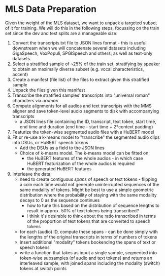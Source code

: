 # MLS Data Preparation

Given the weight of the MLS dataset, we want to unpack a targeted subset of it for training. We will do this in the following steps, focussing on the train set since the dev and test splits are a manageable size:

1. Convert the transcripts.txt file to JSON lines format - this is useful downstream when we will concatenate several datasets including GigaSpeech, VoxPopuli, SPGISpeech and others, as well as text-only datasets.
2. Select a stratified sample of ~25% of the train set, stratifying by speaker to obtain an maximally diverse subset (e.g. vocal characteristics, accent)
3. Create a manifest (file list) of the files to extract given this stratified sample
4. Unpack the files given this manifest
5. Transcribe the stratified samples' transcripts into "universal roman" characters via _uroman_
6. Compute alignments for all audios and text transcripts with the MMS aligner and save token-level audio segments to disk with accompanying transcripts
    - a JSON lines file containing the ID, transcript, text token, start time, end time and duration (end time - start time + 2*context padding)
7. Featurize the token-wise segmented audio files with a HuBERT model
8. Fit or re-use a k-means model to "transcribe" the segmented audio clips into DSUs, or HuBERT speech tokens
    - Add the DSUs as a field to the JSON lines
    - Choice of k-means model. The k-means model can be fitted on:
        - the HuBERT features of the whole audios - in which case HuBERT featurization of the whole audios is required
        - the generated HuBERT features
9. Interleave the data:
    - need to create contiguous _spans_ of speech or text tokens - flipping a coin each time would not generate uninterrupted sequences of the same modality of tokens. Might be best to use a simple geometric distribution where the probability of staying with the same modality decays to $0$ as the sequence continues
        - how to tune this based on the distribution of sequence lengths to result in approx. 50% of text tokens being transcribed?
        - I think it's desirable to think about the ratio transcribed in terms of the proportion of text tokens that are converted to speech tokens
    - for each (audio) ID, compute these spans - can be done simply with the lengths of the original transcripts in terms of numbers of tokens
    - insert additional "modality" tokens bookending the spans of text or speech tokens
    - write a function that takes as input a single sample, segmented into token-wise subsamples (of audio and text tokens) and returns an interleaved sample, with joined spans including the modality (switch) tokens at switch points
